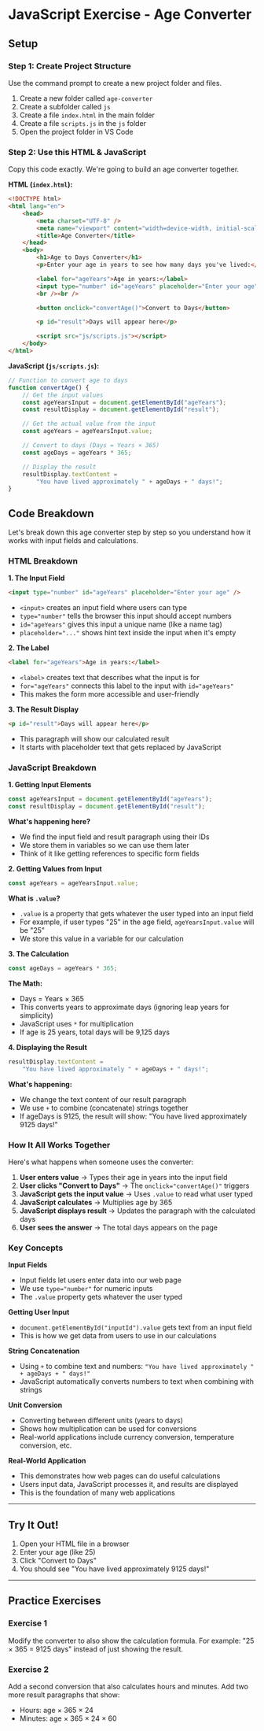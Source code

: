 # JavaScript Exercise - Age Converter

## Setup

### Step 1: Create Project Structure

Use the command prompt to create a new project folder and files.

1. Create a new folder called `age-converter`
2. Create a subfolder called `js`
3. Create a file `index.html` in the main folder
4. Create a file `scripts.js` in the `js` folder
5. Open the project folder in VS Code

### Step 2: Use this HTML & JavaScript

Copy this code exactly. We're going to build an age converter together.

**HTML (`index.html`):**

```html
<!DOCTYPE html>
<html lang="en">
    <head>
        <meta charset="UTF-8" />
        <meta name="viewport" content="width=device-width, initial-scale=1.0" />
        <title>Age Converter</title>
    </head>
    <body>
        <h1>Age to Days Converter</h1>
        <p>Enter your age in years to see how many days you've lived:</p>

        <label for="ageYears">Age in years:</label>
        <input type="number" id="ageYears" placeholder="Enter your age" />
        <br /><br />

        <button onclick="convertAge()">Convert to Days</button>

        <p id="result">Days will appear here</p>

        <script src="js/scripts.js"></script>
    </body>
</html>
```

**JavaScript (`js/scripts.js`):**

```javascript
// Function to convert age to days
function convertAge() {
    // Get the input values
    const ageYearsInput = document.getElementById("ageYears");
    const resultDisplay = document.getElementById("result");

    // Get the actual value from the input
    const ageYears = ageYearsInput.value;

    // Convert to days (Days = Years × 365)
    const ageDays = ageYears * 365;

    // Display the result
    resultDisplay.textContent =
        "You have lived approximately " + ageDays + " days!";
}
```

## Code Breakdown

Let's break down this age converter step by step so you understand how it works with input fields and calculations.

### HTML Breakdown

**1. The Input Field**

```html
<input type="number" id="ageYears" placeholder="Enter your age" />
```

-   `<input>` creates an input field where users can type
-   `type="number"` tells the browser this input should accept numbers
-   `id="ageYears"` gives this input a unique name (like a name tag)
-   `placeholder="..."` shows hint text inside the input when it's empty

**2. The Label**

```html
<label for="ageYears">Age in years:</label>
```

-   `<label>` creates text that describes what the input is for
-   `for="ageYears"` connects this label to the input with `id="ageYears"`
-   This makes the form more accessible and user-friendly

**3. The Result Display**

```html
<p id="result">Days will appear here</p>
```

-   This paragraph will show our calculated result
-   It starts with placeholder text that gets replaced by JavaScript

### JavaScript Breakdown

**1. Getting Input Elements**

```javascript
const ageYearsInput = document.getElementById("ageYears");
const resultDisplay = document.getElementById("result");
```

**What's happening here?**

-   We find the input field and result paragraph using their IDs
-   We store them in variables so we can use them later
-   Think of it like getting references to specific form fields

**2. Getting Values from Input**

```javascript
const ageYears = ageYearsInput.value;
```

**What is `.value`?**

-   `.value` is a property that gets whatever the user typed into an input field
-   For example, if user types "25" in the age field, `ageYearsInput.value` will be "25"
-   We store this value in a variable for our calculation

**3. The Calculation**

```javascript
const ageDays = ageYears * 365;
```

**The Math:**

-   Days = Years × 365
-   This converts years to approximate days (ignoring leap years for simplicity)
-   JavaScript uses `*` for multiplication
-   If age is 25 years, total days will be 9,125 days

**4. Displaying the Result**

```javascript
resultDisplay.textContent =
    "You have lived approximately " + ageDays + " days!";
```

**What's happening:**

-   We change the text content of our result paragraph
-   We use `+` to combine (concatenate) strings together
-   If ageDays is 9125, the result will show: "You have lived approximately 9125 days!"

### How It All Works Together

Here's what happens when someone uses the converter:

1. **User enters value** → Types their age in years into the input field
2. **User clicks "Convert to Days"** → The `onclick="convertAge()"` triggers
3. **JavaScript gets the input value** → Uses `.value` to read what user typed
4. **JavaScript calculates** → Multiplies age by 365
5. **JavaScript displays result** → Updates the paragraph with the calculated days
6. **User sees the answer** → The total days appears on the page

### Key Concepts

**Input Fields**

-   Input fields let users enter data into our web page
-   We use `type="number"` for numeric inputs
-   The `.value` property gets whatever the user typed

**Getting User Input**

-   `document.getElementById("inputId").value` gets text from an input field
-   This is how we get data from users to use in our calculations

**String Concatenation**

-   Using `+` to combine text and numbers: `"You have lived approximately " + ageDays + " days!"`
-   JavaScript automatically converts numbers to text when combining with strings

**Unit Conversion**

-   Converting between different units (years to days)
-   Shows how multiplication can be used for conversions
-   Real-world applications include currency conversion, temperature conversion, etc.

**Real-World Application**

-   This demonstrates how web pages can do useful calculations
-   Users input data, JavaScript processes it, and results are displayed
-   This is the foundation of many web applications

---

## Try It Out!

1. Open your HTML file in a browser
2. Enter your age (like 25)
3. Click "Convert to Days"
4. You should see "You have lived approximately 9125 days!"

---

## Practice Exercises

### Exercise 1

Modify the converter to also show the calculation formula. For example: "25 × 365 = 9125 days" instead of just showing the result.

### Exercise 2

Add a second conversion that also calculates hours and minutes. Add two more result paragraphs that show:

-   Hours: age × 365 × 24
-   Minutes: age × 365 × 24 × 60
